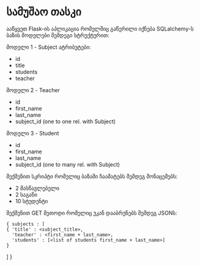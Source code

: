 # სამუშაო თასკი
ააწყვეთ Flask-ის აპლიკაცია რომელშიც გაწერილი იქნება SQLalchemy-ს ბაზის მოდელები შემდეგი სტრუქტურით:

მოდელი 1 - Subject
ატრიბუტები:
- id
- title
- students
- teacher

მოდელი 2 - Teacher
- id
- first_name
- last_name
- subject_id (one to one rel. with Subject)

მოდელი 3 - Student
- id
- first_name
- last_name
- subject_id (one to many rel. with Subject)

შექმენით სკრიპტი რომელიც ბაზაში ჩაამატებს  შემდეგ მონაცემებს:
- 2 მასწავლებელი
- 2 საგანი
- 10 სტუდენტი

შექმენით GET მეთოდი რომელიც უკან დააბრუნებს შემდეგ JSONს:

    { subjects : [
    { 'title' : <subject_title>,
      'teacher' : <first_name + last_name>,
      'students' : [<list of students first_name + last_name>]
    }
  ] 
}
